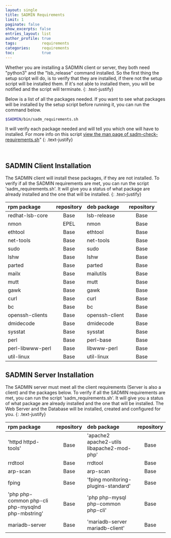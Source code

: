 ```yaml
---
layout: single
title: SADMIN Requirements
limit: 1
paginate: false
show_excerpts: false
entries_layout: list
author_profile: true
tags:           requirements 
categories:     requirements
toc:            true
---
```


Whether you are installing a SADMIN client or server, they both need "python3" and the 
"lsb_release" command installed. So the first thing the setup script will do, is to verify that 
they are installed, if there not the setup script will be installed them. If it's not able 
to installed them, you will be notified and the script will terminate. 
{: .text-justify}

Below is a list of all the packages needed. If you want to see what packages will be installed by 
the setup script before running it, you can run the command below. 
```bash
$SADMIN/bin/sadm_requirements.sh   
```

It will verify each package needed and will tell you which one will have to installed. For 
more info on this script [view the man page of sadm-check-requirements.sh](/_pages/man/sadm-check-requirements)"
{: .text-justify}

<br>

<a name="clientreq"></a> 
## SADMIN Client Installation

The SADMIN client will install these packages, if they are not installed.
To verify if all the SADMIN requirements are met, you can run the script 'sadm_requirements.sh'.
It will give you a status of what package are already installed and the one that will be installed.
{: .text-justify}

| rpm package	    | repository	| deb package	| repository  |
| :---              |:---:          | :---          | :---:       | 
| redhat-lsb-core   |	Base	    | lsb-release	| Base |
| nmon	            | EPEL	        | nmon	        | Base |
| ethtool	        | Base	        | ethtool	    | Base |
| net-tools	        | Base	        | net-tools	    | Base |
| sudo	            | Base	        | sudo	        | Base |
| lshw	            | Base	        | lshw	        | Base |
| parted	        | Base	        | parted	    | Base |
| mailx	            | Base	        | mailutils	    | Base |
| mutt	            | Base	        | mutt	        | Base |
| gawk	            | Base	        | gawk	        | Base |
| curl	            | Base	        | curl	        | Base |
| bc	            | Base	        | bc	        | Base |
| openssh-clients	| Base	        | openssh-client| Base |
| dmidecode	        | Base	        | dmidecode	    | Base |
| sysstat	        | Base	        | sysstat	    | Base |
| perl	            | Base	        | perl-base	    | Base |
| perl-libwww-perl	| Base	        | libwww-perl	| Base |
| util-linux	    | Base	        | util-linux	| Base |   
   

<a name="serverreq"></a> 
## SADMIN Server Installation


The SADMIN server must meet all the client requirements (Server is also a client) and the packages below.
To verify if all the SADMIN requirements are met, you can run the script 'sadm_requirements.sh'.
It will give you a status of what package are already installed and the one that will be installed.
The Web Server and the Database will be installed, created and configured for you.
{: .text-justify}

| rpm package	        | repository	| deb package	| repository  |
| :---                  |:---:          | :---          | :---:       | 
| 'httpd httpd-tools'	| Base	        | 'apache2 apache2-utils libapache2-mod-php'|	Base |
| rrdtool	| Base	| rrdtool	| Base |
| arp-scan	| Base	| arp-scan	| Base |
| fping	| Base	| 'fping monitoring-plugins-standard'	| Base |
| 'php php-common php-cli php-mysqlnd php-mbstring'	| Base | 'php php-mysql php-common php-cli'	|Base |
| mariadb-server	| Base	| 'mariadb-server mariadb-client'|	Base |

